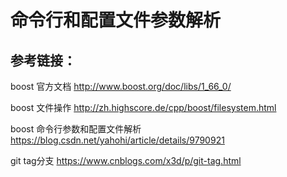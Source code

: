 # 命令行和配置文件参数解析


## 参考链接：
boost 官方文档
http://www.boost.org/doc/libs/1_66_0/

boost 文件操作
http://zh.highscore.de/cpp/boost/filesystem.html

boost 命令行参数和配置文件解析
https://blog.csdn.net/yahohi/article/details/9790921

git tag分支
https://www.cnblogs.com/x3d/p/git-tag.html

